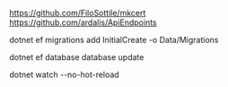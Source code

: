 https://github.com/FiloSottile/mkcert
https://github.com/ardalis/ApiEndpoints

dotnet ef migrations add InitialCreate -o Data/Migrations

dotnet ef database database update

dotnet watch --no-hot-reload
